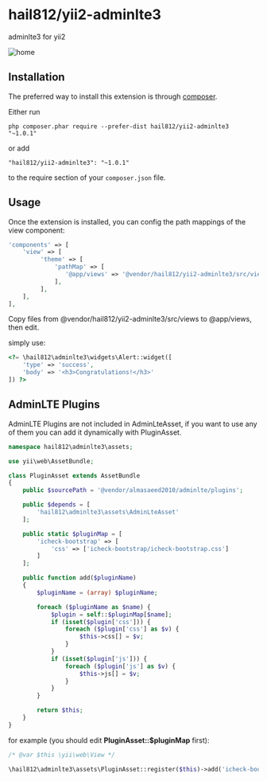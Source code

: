 hail812/yii2-adminlte3
======================
adminlte3 for yii2

![home](https://user-images.githubusercontent.com/3158261/80058324-8d751480-855b-11ea-87f5-3d682f787210.png)

Installation
------------

The preferred way to install this extension is through [composer](http://getcomposer.org/download/).

Either run

```
php composer.phar require --prefer-dist hail812/yii2-adminlte3 "~1.0.1"
```

or add

```
"hail812/yii2-adminlte3": "~1.0.1"
```

to the require section of your `composer.json` file.


Usage
-----

Once the extension is installed, you can config the path mappings of the view component:
```php
'components' => [
    'view' => [
         'theme' => [
             'pathMap' => [
                '@app/views' => '@vendor/hail812/yii2-adminlte3/src/views'
             ],
         ],
    ],
],
```

Copy files from @vendor/hail812/yii2-adminlte3/src/views to @app/views, then edit.

simply use:
```php
<?= \hail812\adminlte3\widgets\Alert::widget([
    'type' => 'success',
    'body' => '<h3>Congratulations!</h3>'
]) ?>
```

AdminLTE Plugins
----------------
AdminLTE Plugins are not included in AdminLteAsset, if you want to use any of them you can add it dynamically with PluginAsset.
```php
namespace hail812\adminlte3\assets;

use yii\web\AssetBundle;

class PluginAsset extends AssetBundle
{
    public $sourcePath = '@vendor/almasaeed2010/adminlte/plugins';

    public $depends = [
        'hail812\adminlte3\assets\AdminLteAsset'
    ];

    public static $pluginMap = [
        'icheck-bootstrap' => [
            'css' => ['icheck-bootstrap/icheck-bootstrap.css']
        ]
    ];

    public function add($pluginName)
    {
        $pluginName = (array) $pluginName;

        foreach ($pluginName as $name) {
            $plugin = self::$pluginMap[$name];
            if (isset($plugin['css'])) {
                foreach ($plugin['css'] as $v) {
                    $this->css[] = $v;
                }
            }
            if (isset($plugin['js'])) {
                foreach ($plugin['js'] as $v) {
                    $this->js[] = $v;
                }
            }
        }

        return $this;
    }
}
```

for example (you should edit **PluginAsset::$pluginMap** first):

```php
/* @var $this \yii\web\View */

\hail812\adminlte3\assets\PluginAsset::register($this)->add('icheck-bootstrap');
```